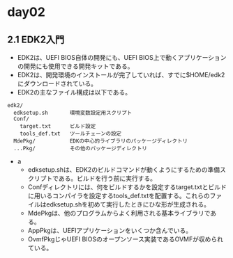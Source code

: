 # day02
## 2.1 EDK2入門
- EDK2は、UEFI BIOS自体の開発にも、UEFI BIOS上で動くアプリケーションの開発にも使用できる開発キットである。
- EDK2は、開発環境のインストールが完了していれば、すでに$HOME/edk2にダウンロードされている。
- EDK2の主なファイル構成は以下である。
```
edk2/
  edksetup.sh       環境変数設定用スクリプト
  Conf/
    target.txt      ビルド設定
    tools_def.txt   ツールチェーンの設定
  MdePkg/           EDKの中心的ライブラリのパッケージディレクトリ
  ...Pkg/           その他のパッケージディレクトリ
```
- a
  - edksetup.shは、EDK2のビルドコマンドが動くようにするための準備スクリプトである。ビルドを行う前に実行する。
  - Confディレクトリには、何をビルドするかを設定するtarget.txtとビルドに用いるコンパイラを設定するtools_def.txtを配置する。これらのファイルはedksetup.shを初めて実行したときにひな形が生成される。
  - MdePkgは、他のプログラムからよく利用される基本ライブラリである。
  - AppPkgは、UEFIアプリケーションをいくつか含んでいる。
  - OvmfPkgじゃUEFI BIOSのオープンソース実装であるOVMFが収められている。

